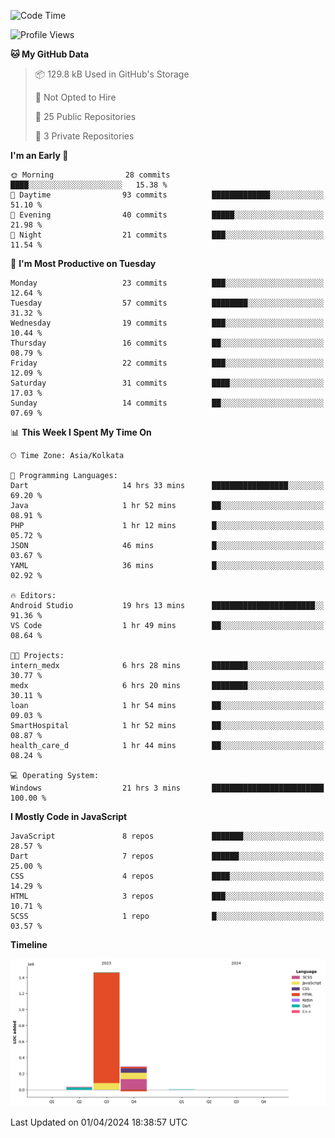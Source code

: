<!--START_SECTION:waka-->
![Code Time](http://img.shields.io/badge/Code%20Time-311%20hrs%206%20mins-blue)

![Profile Views](http://img.shields.io/badge/Profile%20Views-0-blue)

**🐱 My GitHub Data** 

> 📦 129.8 kB Used in GitHub's Storage 
 > 
> 🚫 Not Opted to Hire
 > 
> 📜 25 Public Repositories 
 > 
> 🔑 3 Private Repositories 
 > 
**I'm an Early 🐤** 

```text
🌞 Morning                28 commits          ████░░░░░░░░░░░░░░░░░░░░░   15.38 % 
🌆 Daytime                93 commits          █████████████░░░░░░░░░░░░   51.10 % 
🌃 Evening                40 commits          █████░░░░░░░░░░░░░░░░░░░░   21.98 % 
🌙 Night                  21 commits          ███░░░░░░░░░░░░░░░░░░░░░░   11.54 % 
```
📅 **I'm Most Productive on Tuesday** 

```text
Monday                   23 commits          ███░░░░░░░░░░░░░░░░░░░░░░   12.64 % 
Tuesday                  57 commits          ████████░░░░░░░░░░░░░░░░░   31.32 % 
Wednesday                19 commits          ███░░░░░░░░░░░░░░░░░░░░░░   10.44 % 
Thursday                 16 commits          ██░░░░░░░░░░░░░░░░░░░░░░░   08.79 % 
Friday                   22 commits          ███░░░░░░░░░░░░░░░░░░░░░░   12.09 % 
Saturday                 31 commits          ████░░░░░░░░░░░░░░░░░░░░░   17.03 % 
Sunday                   14 commits          ██░░░░░░░░░░░░░░░░░░░░░░░   07.69 % 
```


📊 **This Week I Spent My Time On** 

```text
🕑︎ Time Zone: Asia/Kolkata

💬 Programming Languages: 
Dart                     14 hrs 33 mins      █████████████████░░░░░░░░   69.20 % 
Java                     1 hr 52 mins        ██░░░░░░░░░░░░░░░░░░░░░░░   08.91 % 
PHP                      1 hr 12 mins        █░░░░░░░░░░░░░░░░░░░░░░░░   05.72 % 
JSON                     46 mins             █░░░░░░░░░░░░░░░░░░░░░░░░   03.67 % 
YAML                     36 mins             █░░░░░░░░░░░░░░░░░░░░░░░░   02.92 % 

🔥 Editors: 
Android Studio           19 hrs 13 mins      ███████████████████████░░   91.36 % 
VS Code                  1 hr 49 mins        ██░░░░░░░░░░░░░░░░░░░░░░░   08.64 % 

🐱‍💻 Projects: 
intern_medx              6 hrs 28 mins       ████████░░░░░░░░░░░░░░░░░   30.77 % 
medx                     6 hrs 20 mins       ████████░░░░░░░░░░░░░░░░░   30.11 % 
loan                     1 hr 54 mins        ██░░░░░░░░░░░░░░░░░░░░░░░   09.03 % 
SmartHospital            1 hr 52 mins        ██░░░░░░░░░░░░░░░░░░░░░░░   08.87 % 
health_care_d            1 hr 44 mins        ██░░░░░░░░░░░░░░░░░░░░░░░   08.24 % 

💻 Operating System: 
Windows                  21 hrs 3 mins       █████████████████████████   100.00 % 
```

**I Mostly Code in JavaScript** 

```text
JavaScript               8 repos             ███████░░░░░░░░░░░░░░░░░░   28.57 % 
Dart                     7 repos             ██████░░░░░░░░░░░░░░░░░░░   25.00 % 
CSS                      4 repos             ████░░░░░░░░░░░░░░░░░░░░░   14.29 % 
HTML                     3 repos             ███░░░░░░░░░░░░░░░░░░░░░░   10.71 % 
SCSS                     1 repo              █░░░░░░░░░░░░░░░░░░░░░░░░   03.57 % 
```



**Timeline**

![Lines of Code chart](https://raw.githubusercontent.com/sairam030/sairam030/main/assets/bar_graph.png)


 Last Updated on 01/04/2024 18:38:57 UTC
<!--END_SECTION:waka-->
